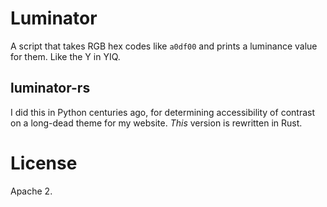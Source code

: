 # Luminator

A script that takes RGB hex codes like `a0df00` and prints a luminance value
for them.  Like the Y in YIQ.

## luminator-rs

I did this in Python centuries ago, for determining accessibility of contrast
on a long-dead theme for my website.  _This_ version is rewritten in Rust.

# License

Apache 2.
